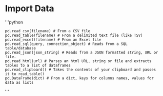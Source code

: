 # Import Data

'''python

    pd.read_csv(filename) # From a CSV file
    pd.read_table(filename) # From a delimited text file (like TSV)
    pd.read_excel(filename) # From an Excel file
    pd.read_sql(query, connection_object) # Reads from a SQL table/database
    pd.read_json(json_string) # Reads from a JSON formatted string, URL or file.
    pd.read_html(url) # Parses an html URL, string or file and extracts tables to a list of dataframes
    pd.read_clipboard() # Takes the contents of your clipboard and passes it to read_table()
    pd.DataFrame(dict) # From a dict, keys for columns names, values for data as lists
'''
  
